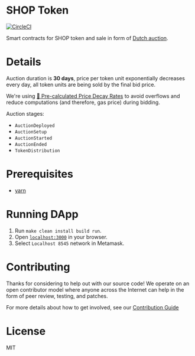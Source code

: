 # SHOP Token

[![CircleCI](https://circleci.com/gh/comrse/shop-token.svg?style=svg&circle-token=8845e1996d8ca21226b9a7b16ba52cfdf9bfff9e)](https://circleci.com/gh/comrse/shop-token)

Smart contracts for SHOP token and sale in form of [Dutch auction](https://en.wikipedia.org/wiki/Dutch_auction).

# Details

Auction duration is **30 days**, price per token unit exponentially decreases every day, all token units are being sold by the final bid price.

We're using [:page_facing_up: Pre-calculated Price Decay Rates](https://docs.google.com/spreadsheets/d/1ZqdmBoNK8sbgroBIxnbt9xCebFIfFZAtflxKLkSrplQ/edit?usp=sharing) to avoid overflows and reduce computations (and therefore, gas price) during bidding.

Auction stages:
* `AuctionDeployed`
* `AuctionSetup`
* `AuctionStarted`
* `AuctionEnded`
* `TokenDistribution`

# Prerequisites

* [yarn](https://yarnpkg.com)

# Running DApp

1. Run `make clean install build run`.
2. Open [`localhost:3000`](http://localhost:3000) in your browser.
3. Select `Localhost 8545` network in Metamask.

# Contributing

Thanks for considering to help out with our source code! We operate on an open
contributor model where anyone across the Internet can help in the form of peer
review, testing, and patches.

For more details about how to get involved, see our
[Contribution Guide](https://github.com/comrse/shop-token/blob/master/CONTRIBUTING.md)

# License

MIT
